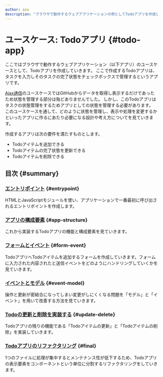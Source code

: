 ```yaml
---
author: azu
description: "ブラウザで動作するウェブアプリケーションの例としてTodoアプリを作成しながら、モジュールを使ったコード管理について紹介します。"
---
```


# ユースケース: Todoアプリ {#todo-app}

ここではブラウザで動作するウェブアプリケーション（以下アプリ）のユースケースとして、Todoアプリを作成していきます。
ここで作成するTodoアプリは、タスクを入力しそのタスクの完了状態をチェックボックスで管理するというアプリです。

[Ajax通信][]のユースケースではGitHubからデータを取得し表示するだけであったため状態を管理する部分は殆どありませんでした。
しかし、このTodoアプリはタスクの状態管理をするためアプリとしての状態を管理する必要があります。
このユースケースを通して、どのように状態を管理し、表示や処理を変更するかといったアプリに作るにあたり必要になる設計や考え方についてを見ていきます。

作成するアプリは次の要件を満たすものとします。

- Todoアイテムを追加できる
- Todoアイテムの完了状態を更新できる
- Todoアイテムを削除できる

<!-- 目次のアップデートでreflinkが消えるのでこの位置 -->

[ajax通信]: ../ajaxapp/README.md

## 目次 {#summary}

### [エントリポイント](./entrypoint/README.md) {#entrypoint}

HTMLとJavaScriptモジュールを使い、アプリケーションで一番最初に呼び出されるエントリポイントを作成します。

### [アプリの構成要素](./app-structure/README.md) {#app-structure}

これから実装するTodoアプリの機能と構成要素を見ていきます。

### [フォームとイベント](./form-event/README.md) {#form-event}

TodoアプリへTodoアイテムを追加するフォームを作成していきます。フォームに入力された内容されたと送信イベントをどのようにハンドリングしていくかを見ていきます。

### [イベントとモデル](./event-model/README.md) {#event-model}

操作と更新が密結合になってしまい変更がしにくくなる問題を「モデル」と「イベント」を用いて改善する方法を見ていきます。

### [Todoの更新と削除を実装する](./update-delete/README.md) {#update-delete}

Todoアプリの残りの機能である「Todoアイテムの更新」と「Todoアイテムの削除」を実装していきます。

### [Todoアプリのリファクタリング](./final/README.md) {#final}

1つのファイルに処理が集中するとメンテナンス性が低下するため、Todoアプリの表示要素をコンポーネントという単位に分割するリファクタリングをしていきます。

